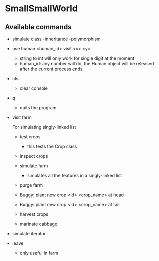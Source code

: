 # SmallSmallWorld
## Available commands
* simulate class -inheritance -polymorphism
* use human \<human_id\> visit \<x\> \<y\>
  * string to int will only work for single digit at the moment
  * human_id: any number will do, the Human object will be released after the current process ends
* cls
  * clear console
* q
  * quits the program

* visit farm

  For simulating singly-linked list

  * test crops
    * this tests the Crop class
  * inspect crops
  * simulate farm
    * simulates all the features in a singly-linked list
  * purge farm
  * Buggy: plant new crop \<id\> \<crop_name\> at head
  * Buggy: plant new crop \<id\> \<crop_name\> at tail

  * harvest crops
  * marinate cabbage

* simulate iterator

* leave
  * only useful in farm
    
